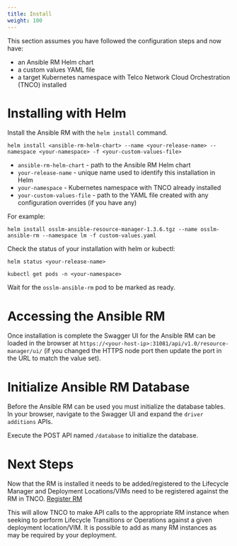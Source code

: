 ```yaml
---
title: Install
weight: 100
---
```


This section assumes you have followed the configuration steps and now have:

- an Ansible RM Helm chart
- a custom values YAML file
- a target Kubernetes namespace with Telco Network Cloud Orchestration (TNCO) installed

# Installing with Helm

Install the Ansible RM with the `helm install` command.

```
helm install <ansible-rm-helm-chart> --name <your-release-name> --namespace <your-namespace> -f <your-custom-values-file>
```

- `ansible-rm-helm-chart` - path to the Ansible RM Helm chart
- `your-release-name` - unique name used to identify this installation in Helm
- `your-namespace` - Kubernetes namespace with TNCO already installed
- `your-custom-values-file` - path to the YAML file created with any configuration overrides (if you have any)

For example:

```
helm install osslm-ansible-resource-manager-1.3.6.tgz --name osslm-ansible-rm --namespace lm -f custom-values.yaml
```

Check the status of your installation with helm or kubectl:

```
helm status <your-release-name>
```

```
kubectl get pods -n <your-namespace>
```

Wait for the `osslm-ansible-rm` pod to be marked as ready.

# Accessing the Ansible RM

Once installation is complete the Swagger UI for the Ansible RM can be loaded in the browser at `https://<your-host-ip>:31081/api/v1.0/resource-manager/ui/` (if you changed the HTTPS node port then update the port in the URL to match the value set).

# Initialize Ansible RM Database

Before the Ansible RM can be used you must initialize the database tables. In your browser, navigate to the Swagger UI and expand the `driver additions` APIs. 

Execute the POST API named `/database` to initialize the database.

# Next Steps

Now that the RM is installed it needs to be added/registered to the Lifecycle Manager and Deployment Locations/VIMs need to be registered against the RM in TNCO. [Register RM](/reference/resource-manager/attach-to-lm)

This will allow TNCO to make API calls to the appropriate RM instance when seeking to perform Lifecycle Transitions or Operations against a given deployment location/VIM. It is possible to add as many RM instances as may be required by your deployment. 

